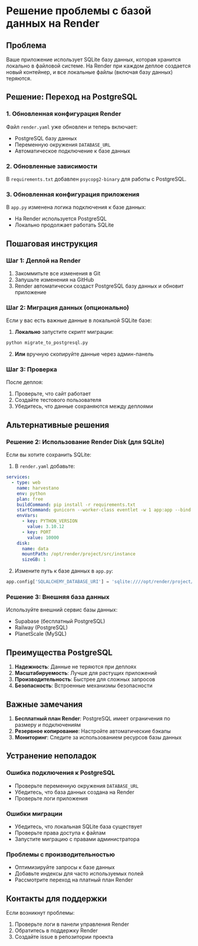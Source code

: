 # Решение проблемы с базой данных на Render

## Проблема
Ваше приложение использует SQLite базу данных, которая хранится локально в файловой системе. На Render при каждом деплое создается новый контейнер, и все локальные файлы (включая базу данных) теряются.

## Решение: Переход на PostgreSQL

### 1. Обновленная конфигурация Render

Файл `render.yaml` уже обновлен и теперь включает:
- PostgreSQL базу данных
- Переменную окружения `DATABASE_URL`
- Автоматическое подключение к базе данных

### 2. Обновленные зависимости

В `requirements.txt` добавлен `psycopg2-binary` для работы с PostgreSQL.

### 3. Обновленная конфигурация приложения

В `app.py` изменена логика подключения к базе данных:
- На Render используется PostgreSQL
- Локально продолжает работать SQLite

## Пошаговая инструкция

### Шаг 1: Деплой на Render
1. Закоммитьте все изменения в Git
2. Запушьте изменения на GitHub
3. Render автоматически создаст PostgreSQL базу данных и обновит приложение

### Шаг 2: Миграция данных (опционально)
Если у вас есть важные данные в локальной SQLite базе:

1. **Локально** запустите скрипт миграции:
```bash
python migrate_to_postgresql.py
```

2. **Или** вручную скопируйте данные через админ-панель

### Шаг 3: Проверка
После деплоя:
1. Проверьте, что сайт работает
2. Создайте тестового пользователя
3. Убедитесь, что данные сохраняются между деплоями

## Альтернативные решения

### Решение 2: Использование Render Disk (для SQLite)
Если вы хотите сохранить SQLite:

1. В `render.yaml` добавьте:
```yaml
services:
  - type: web
    name: harvestano
    env: python
    plan: free
    buildCommand: pip install -r requirements.txt
    startCommand: gunicorn --worker-class eventlet -w 1 app:app --bind 0.0.0.0:$PORT
    envVars:
      - key: PYTHON_VERSION
        value: 3.10.12
      - key: PORT
        value: 10000
    disk:
      name: data
      mountPath: /opt/render/project/src/instance
      sizeGB: 1
```

2. Измените путь к базе данных в `app.py`:
```python
app.config['SQLALCHEMY_DATABASE_URI'] = 'sqlite:////opt/render/project/src/instance/harvest.db'
```

### Решение 3: Внешняя база данных
Используйте внешний сервис базы данных:
- Supabase (бесплатный PostgreSQL)
- Railway (PostgreSQL)
- PlanetScale (MySQL)

## Преимущества PostgreSQL

1. **Надежность**: Данные не теряются при деплоях
2. **Масштабируемость**: Лучше для растущих приложений
3. **Производительность**: Быстрее для сложных запросов
4. **Безопасность**: Встроенные механизмы безопасности

## Важные замечания

1. **Бесплатный план Render**: PostgreSQL имеет ограничения по размеру и подключениям
2. **Резервное копирование**: Настройте автоматические бэкапы
3. **Мониторинг**: Следите за использованием ресурсов базы данных

## Устранение неполадок

### Ошибка подключения к PostgreSQL
- Проверьте переменную окружения `DATABASE_URL`
- Убедитесь, что база данных создана на Render
- Проверьте логи приложения

### Ошибки миграции
- Убедитесь, что локальная SQLite база существует
- Проверьте права доступа к файлам
- Запустите миграцию с правами администратора

### Проблемы с производительностью
- Оптимизируйте запросы к базе данных
- Добавьте индексы для часто используемых полей
- Рассмотрите переход на платный план Render

## Контакты для поддержки

Если возникнут проблемы:
1. Проверьте логи в панели управления Render
2. Обратитесь в поддержку Render
3. Создайте issue в репозитории проекта 